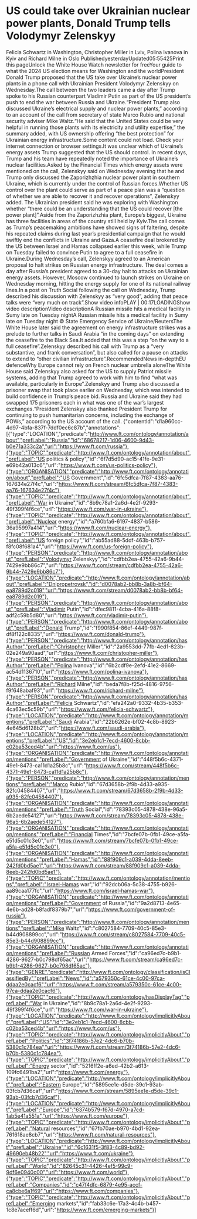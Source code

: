 # US could take over Ukrainian nuclear power plants, Donald Trump tells Volodymyr Zelenskyy

Felicia Schwartz in Washington, Christopher Miller in Lviv, Polina Ivanova in Kyiv and Richard Milne in Oslo PublishedyesterdayUpdated05:55425Print this pageUnlock the White House Watch newsletter for freeYour guide to what the 2024 US election means for Washington and the worldPresident Donald Trump proposed that the US take over Ukraine’s nuclear power plants in a phone call with Ukrainian President Volodymyr Zelenskyy on Wednesday.The call between the two leaders came a day after Trump spoke to his Russian counterpart Vladimir Putin as part of the US president’s push to end the war between Russia and Ukraine.“President Trump also discussed Ukraine’s electrical supply and nuclear power plants,” according to an account of the call from secretary of state Marco Rubio and national security adviser Mike Waltz.“He said that the United States could be very helpful in running those plants with its electricity and utility expertise,” the summary added, with US ownership offering “the best protection” for Ukrainian energy infrastructure.Some content could not load. Check your internet connection or browser settings.It was unclear which of Ukraine’s energy assets Trump suggested that the US should control. In recent days, Trump and his team have repeatedly noted the importance of Ukraine’s nuclear facilities.Asked by the Financial Times which energy assets were mentioned on the call, Zelenskyy said on Wednesday evening that he and Trump only discussed the Zaporizhzhia nuclear power plant in southern Ukraine, which is currently under the control of Russian forces.Whether US control over the plant could serve as part of a peace plan was a “question of whether we are able to recover it and recover operations”, Zelenskyy added. The Ukrainian president said he was exploring with Washington whether “there could be an understanding that the US could recover [the power plant]”.Aside from the Zaporizhzhia plant, Europe’s biggest, Ukraine has three facilities in areas of the country still held by Kyiv.The call comes as Trump’s peacemaking ambitions have showed signs of faltering, despite his repeated claims during last year’s presidential campaign that he would swiftly end the conflicts in Ukraine and Gaza.A ceasefire deal brokered by the US between Israel and Hamas collapsed earlier this week, while Trump on Tuesday failed to convince Putin to agree to a full ceasefire in Ukraine.During Wednesday’s call, Zelenskyy agreed to an American proposal to halt strikes on Russian energy infrastructure. The deal comes a day after Russia’s president agreed to a 30-day halt to attacks on Ukrainian energy assets. However, Moscow continued to launch strikes on Ukraine on Wednesday morning, hitting the energy supply for one of its national railway lines.In a post on Truth Social following the call on Wednesday, Trump described his discussion with Zelenskyy as “very good”, adding that peace talks were “very much on track”.Show video infoPLAY | 00:17LOADINGShow video descriptionVideo descriptionA Russian missile hits a medical facility in Sumy late on Tuesday nightA Russian missile hits a medical facility in Sumy late on Tuesday night © State Emergency Service of Ukraine/ReutersThe White House later said the agreement on energy infrastructure strikes was a prelude to further talks in Saudi Arabia “in the coming days” on extending the ceasefire to the Black Sea.It added that this was a step “on the way to a full ceasefire”.Zelenskyy described his call with Trump as a “very substantive, and frank conversation”, but also called for a pause on attacks to extend to “other civilian infrastructure”.RecommendedNews in-depthEU defenceWhy Europe cannot rely on French nuclear umbrella aloneThe White House said Zelenskyy also asked for the US to supply Patriot missile systems, adding that Trump agreed to work with him to find “what was available, particularly in Europe”.Zelenskyy and Trump also discussed a prisoner swap that took place earlier on Wednesday, which was intended to build confidence in Trump’s peace bid. Russia and Ukraine said they had swapped 175 prisoners each in what was one of the war’s largest exchanges.“President Zelenskyy also thanked President Trump for continuing to push humanitarian concerns, including the exchange of POWs,” according to the US account of the call. {"contentId":"d1a960cc-4d97-4bfa-837f-7ddf0ec6c87b","annotations":[{"type":"LOCATION","predicate":"http://www.ft.com/ontology/annotation/about","prefLabel":"Russia","id":"68678217-1d06-4600-9d43-b0e71a333c2a","url":"https://www.ft.com/russia"},{"type":"TOPIC","predicate":"http://www.ft.com/ontology/annotation/about","prefLabel":"US politics & policy","id":"6f7d5d90-ac15-41fe-9e31-e69b42a013c6","url":"https://www.ft.com/us-politics-policy"},{"type":"ORGANISATION","predicate":"http://www.ft.com/ontology/annotation/about","prefLabel":"US Government","id":"6fc5dfca-7f87-4383-aa76-167634e27f4c","url":"https://www.ft.com/stream/6fc5dfca-7f87-4383-aa76-167634e27f4c"},{"type":"TOPIC","predicate":"http://www.ft.com/ontology/annotation/about","prefLabel":"War in Ukraine","id":"8b9c78a1-2a6d-4e2f-9293-49f399f4f6ce","url":"https://www.ft.com/war-in-ukraine"},{"type":"TOPIC","predicate":"http://www.ft.com/ontology/annotation/about","prefLabel":"Nuclear energy","id":"a760bfa6-6197-4837-b586-36a95997a414","url":"https://www.ft.com/nuclear-energy"},{"type":"TOPIC","predicate":"http://www.ft.com/ontology/annotation/about","prefLabel":"US foreign policy","id":"ab55ad88-5ddf-463b-b757-f8fc08f681a4","url":"https://www.ft.com/us-foreign-policy"},{"type":"PERSON","predicate":"http://www.ft.com/ontology/annotation/about","prefLabel":"Volodymyr Zelenskyy","id":"cdfbb2ea-4755-42a6-9b44-7429e9bb86c7","url":"https://www.ft.com/stream/cdfbb2ea-4755-42a6-9b44-7429e9bb86c7"},{"type":"LOCATION","predicate":"http://www.ft.com/ontology/annotation/about","prefLabel":"Dnipropetrovsk","id":"d0078ab2-bb8b-3a8b-bf64-ea8789d2c019","url":"https://www.ft.com/stream/d0078ab2-bb8b-bf64-ea8789d2c019"},{"type":"PERSON","predicate":"http://www.ft.com/ontology/annotation/about","prefLabel":"Vladimir Putin","id":"dfec9811-4cba-416a-88f8-adf2c59b5d80","url":"https://www.ft.com/vladimir-putin"},{"type":"PERSON","predicate":"http://www.ft.com/ontology/annotation/about","prefLabel":"Donald Trump","id":"f990f854-86ef-4449-987f-df8f122c8335","url":"https://www.ft.com/donald-trump"},{"type":"PERSON","predicate":"http://www.ft.com/ontology/annotation/hasAuthor","prefLabel":"Christopher Miller","id":"2a9553dd-77fb-4ed1-823b-02e249a90aad","url":"https://www.ft.com/christopher-miller"},{"type":"PERSON","predicate":"http://www.ft.com/ontology/annotation/hasAuthor","prefLabel":"Polina Ivanova","id":"6b2cdf9e-2efd-41e2-8669-ac54d1136710","url":"https://www.ft.com/polina-ivanova"},{"type":"PERSON","predicate":"http://www.ft.com/ontology/annotation/hasAuthor","prefLabel":"Richard Milne","id":"beda7f8b-f25d-4816-9756-f9f648abaf93","url":"https://www.ft.com/richard-milne"},{"type":"PERSON","predicate":"http://www.ft.com/ontology/annotation/hasAuthor","prefLabel":"Felicia Schwartz","id":"efa242a0-9332-4b35-b353-4ca63ec5c59b","url":"https://www.ft.com/felicia-schwartz"},{"type":"LOCATION","predicate":"http://www.ft.com/ontology/annotation/mentions","prefLabel":"Saudi Arabia","id":"22b6262e-bf02-4c8b-8923-4e645d6128b2","url":"https://www.ft.com/saudi-arabia"},{"type":"LOCATION","predicate":"http://www.ft.com/ontology/annotation/mentions","prefLabel":"US","id":"3e2eb1c1-7ecd-4600-8cbb-c02ba53ced4b","url":"https://www.ft.com/us"},{"type":"ORGANISATION","predicate":"http://www.ft.com/ontology/annotation/mentions","prefLabel":"Government of Ukraine","id":"448f5b6c-4371-49e1-8473-ca11d1a25b8c","url":"https://www.ft.com/stream/448f5b6c-4371-49e1-8473-ca11d1a25b8c"},{"type":"PERSON","predicate":"http://www.ft.com/ontology/annotation/mentions","prefLabel":"Marco Rubio","id":"67d3658b-2f9b-4d33-a935-82fc04584407","url":"https://www.ft.com/stream/67d3658b-2f9b-4d33-a935-82fc04584407"},{"type":"ORGANISATION","predicate":"http://www.ft.com/ontology/annotation/mentions","prefLabel":"Truth Social","id":"78393c05-4878-438e-96a5-6b2aede54127","url":"https://www.ft.com/stream/78393c05-4878-438e-96a5-6b2aede54127"},{"type":"ORGANISATION","predicate":"http://www.ft.com/ontology/annotation/mentions","prefLabel":"Financial Times","id":"7bcfe07b-0fb1-49ce-a5fa-e51d5c01c3e0","url":"https://www.ft.com/stream/7bcfe07b-0fb1-49ce-a5fa-e51d5c01c3e0"},{"type":"ORGANISATION","predicate":"http://www.ft.com/ontology/annotation/mentions","prefLabel":"Hamas","id":"88f909c1-a039-4dda-8eeb-242fd0bd5ae1","url":"https://www.ft.com/stream/88f909c1-a039-4dda-8eeb-242fd0bd5ae1"},{"type":"TOPIC","predicate":"http://www.ft.com/ontology/annotation/mentions","prefLabel":"Israel-Hamas war","id":"92dcb06a-5c38-4755-b926-aa89caa177fc","url":"https://www.ft.com/israel-hamas-war"},{"type":"ORGANISATION","predicate":"http://www.ft.com/ontology/annotation/mentions","prefLabel":"Government of Russia","id":"9a2d8713-4e65-4e6b-ad28-b8fadf8379b7","url":"https://www.ft.com/government-of-russia"},{"type":"PERSON","predicate":"http://www.ft.com/ontology/annotation/mentions","prefLabel":"Mike Waltz","id":"c8027584-7709-40c5-85e3-b44d908899cc","url":"https://www.ft.com/stream/c8027584-7709-40c5-85e3-b44d908899cc"},{"type":"ORGANISATION","predicate":"http://www.ft.com/ontology/annotation/mentions","prefLabel":"Russian Armed Forces","id":"ca96ed7c-b9b1-4286-9627-b0c798df65ac","url":"https://www.ft.com/stream/ca96ed7c-b9b1-4286-9627-b0c798df65ac"},{"type":"GENRE","predicate":"http://www.ft.com/ontology/classification/isClassifiedBy","prefLabel":"News","id":"a579350c-61ce-4c00-97ca-ddaa2e0cacf6","url":"https://www.ft.com/stream/a579350c-61ce-4c00-97ca-ddaa2e0cacf6"},{"type":"TOPIC","predicate":"http://www.ft.com/ontology/hasDisplayTag","prefLabel":"War in Ukraine","id":"8b9c78a1-2a6d-4e2f-9293-49f399f4f6ce","url":"https://www.ft.com/war-in-ukraine"},{"type":"LOCATION","predicate":"http://www.ft.com/ontology/implicitlyAbout","prefLabel":"US","id":"3e2eb1c1-7ecd-4600-8cbb-c02ba53ced4b","url":"https://www.ft.com/us"},{"type":"TOPIC","predicate":"http://www.ft.com/ontology/implicitlyAbout","prefLabel":"Politics","id":"3f74186b-57e2-4dc6-b70b-5380c1c784ea","url":"https://www.ft.com/stream/3f74186b-57e2-4dc6-b70b-5380c1c784ea"},{"type":"TOPIC","predicate":"http://www.ft.com/ontology/implicitlyAbout","prefLabel":"Energy sector","id":"5216ff2e-a6ed-42b2-a613-109fc6491ba2","url":"https://www.ft.com/energy"},{"type":"LOCATION","predicate":"http://www.ft.com/ontology/implicitlyAbout","prefLabel":"Eastern Europe","id":"5895ee1e-d5de-39c1-93ab-03fcb7d36caf","url":"https://www.ft.com/stream/5895ee1e-d5de-39c1-93ab-03fcb7d36caf"},{"type":"LOCATION","predicate":"http://www.ft.com/ontology/implicitlyAbout","prefLabel":"Europe","id":"6374b579-f67d-4970-a7cd-1ab5e41a551a","url":"https://www.ft.com/europe"},{"type":"TOPIC","predicate":"http://www.ft.com/ontology/implicitlyAbout","prefLabel":"Natural resources","id":"67fb70ae-b970-4bd1-92ea-761618ae8cb7","url":"https://www.ft.com/natural-resources"},{"type":"LOCATION","predicate":"http://www.ft.com/ontology/implicitlyAbout","prefLabel":"Ukraine","id":"6c1631f5-3f83-4c89-bd92-49690eb48b22","url":"https://www.ft.com/ukraine"},{"type":"TOPIC","predicate":"http://www.ft.com/ontology/implicitlyAbout","prefLabel":"World","id":"82645c31-4426-4ef5-99c9-9df6e0940c00","url":"https://www.ft.com/world"},{"type":"TOPIC","predicate":"http://www.ft.com/ontology/implicitlyAbout","prefLabel":"Companies","id":"c47f4dfc-6879-4e95-accf-ca8cbe6a1f69","url":"https://www.ft.com/companies"},{"type":"TOPIC","predicate":"http://www.ft.com/ontology/implicitlyAbout","prefLabel":"Emerging markets","id":"fab33c6e-17a3-4c4b-b457-1c8e7aceff6d","url":"https://www.ft.com/emerging-markets"}]